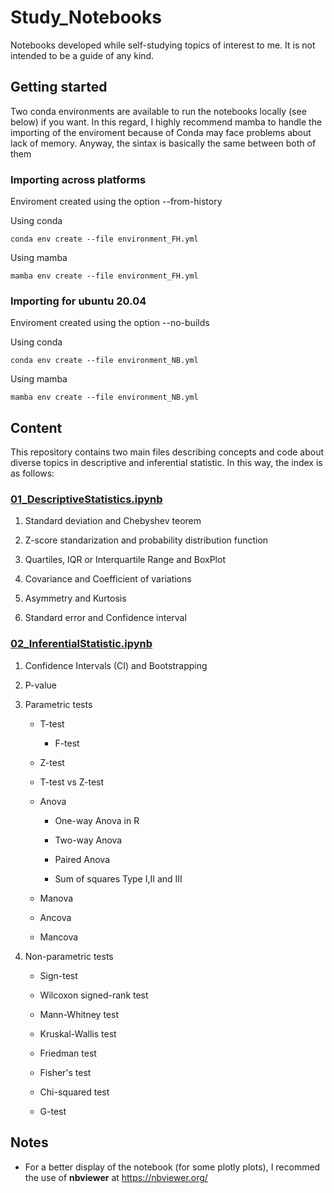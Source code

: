 # Study_Notebooks
Notebooks developed while self-studying topics of interest to me. It is not intended to be a guide of any kind.

## Getting started

Two conda environments are available to run the notebooks locally (see below) if you want. In this regard, I highly recommend mamba to handle the importing of the enviroment because of Conda may face problems about lack of memory. Anyway, the sintax is basically the same between both of them

### Importing across platforms 

Enviroment created using the option --from-history

Using conda

	conda env create --file environment_FH.yml
		
Using mamba

	mamba env create --file environment_FH.yml

### Importing for ubuntu 20.04

Enviroment created using the option --no-builds

Using conda

    conda env create --file environment_NB.yml

Using mamba

    mamba env create --file environment_NB.yml

## Content

This repository contains two main files describing concepts and code about diverse topics in descriptive and inferential statistic. In this way, the index is as follows:

### [**01_DescriptiveStatistics.ipynb**](https://github.com/Luis-Alat/Study_Notebooks/blob/main/01_DescriptiveStatistics.ipynb)

1. Standard deviation and Chebyshev teorem

2. Z-score standarization and probability distribution function

3. Quartiles, IQR or Interquartile Range and BoxPlot

4. Covariance and Coefficient of variations

5. Asymmetry and Kurtosis

6. Standard error and Confidence interval


### [**02_InferentialStatistic.ipynb**](https://github.com/Luis-Alat/Study_Notebooks/blob/main/02_InferentialStatistic.ipynb)

1. Confidence Intervals (CI) and Bootstrapping

2. P-value

3. Parametric tests

    * T-test
        
        * F-test
    
    * Z-test

    * T-test vs Z-test

    * Anova
        
        * One-way Anova in R

        * Two-way Anova

        * Paired Anova

        * Sum of squares Type I,II and III

    * Manova

    * Ancova

    * Mancova

4. Non-parametric tests

    * Sign-test

    * Wilcoxon signed-rank test

    * Mann-Whitney test

    * Kruskal-Wallis test

    * Friedman test

    * Fisher's test

    * Chi-squared test

    * G-test

## Notes

* For a better display of the notebook (for some plotly plots), I recommed the use of **nbviewer** at https://nbviewer.org/
